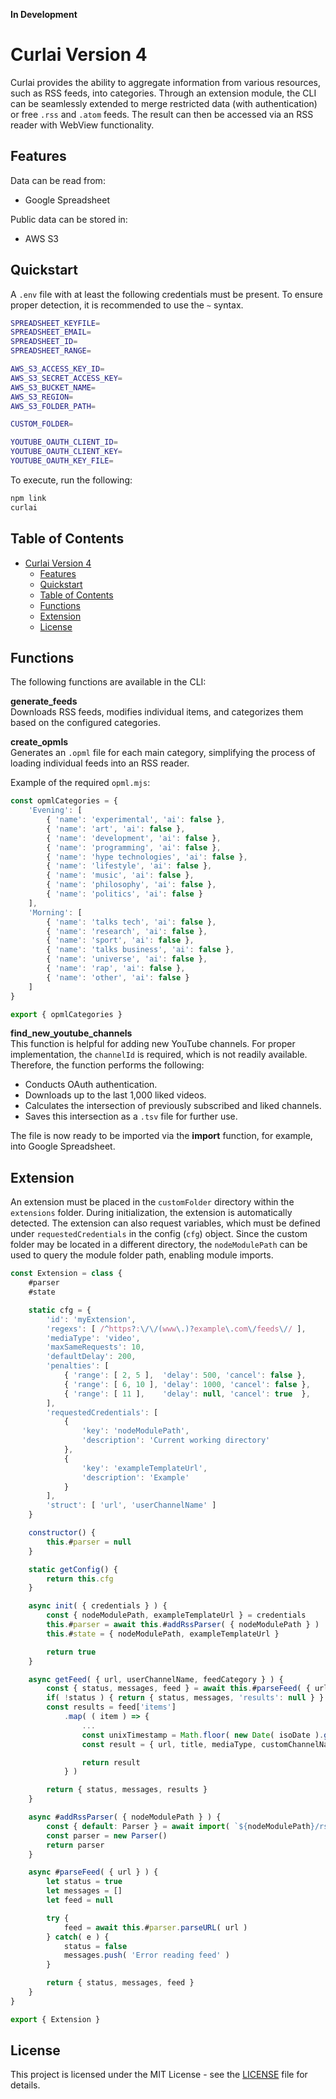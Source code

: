 **In Development**

# Curlai Version 4
Curlai provides the ability to aggregate information from various resources, such as RSS feeds, into categories. Through an extension module, the CLI can be seamlessly extended to merge restricted data (with authentication) or free `.rss` and `.atom` feeds. The result can then be accessed via an RSS reader with WebView functionality.

## Features
Data can be read from:
- Google Spreadsheet  

Public data can be stored in:
- AWS S3  

## Quickstart

A `.env` file with at least the following credentials must be present. To ensure proper detection, it is recommended to use the `~` syntax.

```bash
SPREADSHEET_KEYFILE=
SPREADSHEET_EMAIL=
SPREADSHEET_ID=
SPREADSHEET_RANGE=

AWS_S3_ACCESS_KEY_ID=
AWS_S3_SECRET_ACCESS_KEY=
AWS_S3_BUCKET_NAME=
AWS_S3_REGION=
AWS_S3_FOLDER_PATH=

CUSTOM_FOLDER=

YOUTUBE_OAUTH_CLIENT_ID=
YOUTUBE_OAUTH_CLIENT_KEY=
YOUTUBE_OAUTH_KEY_FILE=
```

To execute, run the following:

```bash
npm link
curlai
```

## Table of Contents
- [Curlai Version 4](#curlai-version-4)
  - [Features](#features)
  - [Quickstart](#quickstart)
  - [Table of Contents](#table-of-contents)
  - [Functions](#functions)
  - [Extension](#extension)
  - [License](#license)

## Functions
The following functions are available in the CLI:

**generate_feeds**  
Downloads RSS feeds, modifies individual items, and categorizes them based on the configured categories.

**create_opmls**  
Generates an `.opml` file for each main category, simplifying the process of loading individual feeds into an RSS reader.

Example of the required `opml.mjs`:

```mjs
const opmlCategories = {
    'Evening': [
        { 'name': 'experimental', 'ai': false },
        { 'name': 'art', 'ai': false },
        { 'name': 'development', 'ai': false },
        { 'name': 'programming', 'ai': false },
        { 'name': 'hype technologies', 'ai': false },
        { 'name': 'lifestyle', 'ai': false },
        { 'name': 'music', 'ai': false },
        { 'name': 'philosophy', 'ai': false },
        { 'name': 'politics', 'ai': false }
    ],
    'Morning': [
        { 'name': 'talks tech', 'ai': false },
        { 'name': 'research', 'ai': false },
        { 'name': 'sport', 'ai': false },
        { 'name': 'talks business', 'ai': false },
        { 'name': 'universe', 'ai': false },
        { 'name': 'rap', 'ai': false },
        { 'name': 'other', 'ai': false }
    ]
}

export { opmlCategories }
```

**find_new_youtube_channels**  
This function is helpful for adding new YouTube channels. For proper implementation, the `channelId` is required, which is not readily available. Therefore, the function performs the following:
- Conducts OAuth authentication.
- Downloads up to the last 1,000 liked videos.
- Calculates the intersection of previously subscribed and liked channels.
- Saves this intersection as a `.tsv` file for further use.

The file is now ready to be imported via the **import** function, for example, into Google Spreadsheet.

## Extension

An extension must be placed in the `customFolder` directory within the `extensions` folder. During initialization, the extension is automatically detected. The extension can also request variables, which must be defined under `requestedCredentials` in the config (`cfg`) object. Since the custom folder may be located in a different directory, the `nodeModulePath` can be used to query the module folder path, enabling module imports.

```mjs
const Extension = class {
    #parser
    #state

    static cfg = {
        'id': 'myExtension',
        'regexs': [ /^https?:\/\/(www\.)?example\.com\/feeds\// ],
        'mediaType': 'video',
        'maxSameRequests': 10,
        'defaultDelay': 200,
        'penalties': [
            { 'range': [ 2, 5 ],  'delay': 500, 'cancel': false },
            { 'range': [ 6, 10 ], 'delay': 1000, 'cancel': false },
            { 'range': [ 11 ],    'delay': null, 'cancel': true  },
        ],
        'requestedCredentials': [
            {
                'key': 'nodeModulePath',
                'description': 'Current working directory'
            },
            {
                'key': 'exampleTemplateUrl',
                'description': 'Example'
            }
        ],
        'struct': [ 'url', 'userChannelName' ]
    }

    constructor() {
        this.#parser = null
    }

    static getConfig() {
        return this.cfg
    }

    async init( { credentials } ) {
        const { nodeModulePath, exampleTemplateUrl } = credentials
        this.#parser = await this.#addRssParser( { nodeModulePath } )
        this.#state = { nodeModulePath, exampleTemplateUrl }

        return true
    }

    async getFeed( { url, userChannelName, feedCategory } ) {
        const { status, messages, feed } = await this.#parseFeed( { url } )
        if( !status ) { return { status, messages, 'results': null } }
        const results = feed['items']
            .map( ( item ) => {
                ...
                const unixTimestamp = Math.floor( new Date( isoDate ).getTime() / 1000 )
                const result = { url, title, mediaType, customChannelName, feedCategory, unixTimestamp }

                return result
            } )

        return { status, messages, results }
    }

    async #addRssParser( { nodeModulePath } ) {
        const { default: Parser } = await import( `${nodeModulePath}/rss-parser/index.js` )
        const parser = new Parser()
        return parser
    }

    async #parseFeed( { url } ) {
        let status = true
        let messages = []
        let feed = null

        try {
            feed = await this.#parser.parseURL( url )
        } catch( e ) {
            status = false
            messages.push( 'Error reading feed' )
        }

        return { status, messages, feed }
    }
}

export { Extension } 
```

## License

This project is licensed under the MIT License - see the [LICENSE](LICENSE) file for details.   